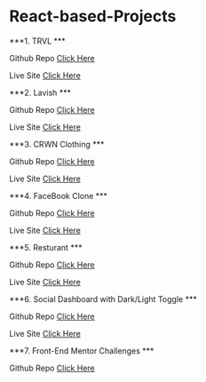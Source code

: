 # React-based-Projects

***1. TRVL ***

Github Repo [Click Here](https://github.com/AmanpreetSingh1995/trvl-mockup-website)

Live Site [Click Here](https://trvl-mockup.netlify.app/)

***2. Lavish ***

Github Repo [Click Here](https://github.com/AmanpreetSingh1995/lavish-mockup-website)

Live Site [Click Here](https://lavish-mockup.netlify.app/)

***3. CRWN Clothing ***

Github Repo [Click Here](https://github.com/AmanpreetSingh1995/crwn-clothing)

Live Site [Click Here](https://crwn-clothing-v1.netlify.app/)

***4. FaceBook Clone ***

Github Repo [Click Here](https://github.com/AmanpreetSingh1995/facebook-clone)

Live Site [Click Here](https://fb-clone-df800.web.app/)

***5. Resturant  ***

Github Repo [Click Here](https://github.com/AmanpreetSingh1995/react-restaurant-website)

Live Site [Click Here](https://react-pizza-restaurant.netlify.app/)

***6. Social Dashboard with Dark/Light Toggle  ***

Github Repo [Click Here](https://github.com/AmanpreetSingh1995/FEM_Social_Dashboard_Dk-Lt_Toggle)

Live Site [Click Here](https://github.com/AmanpreetSingh1995/FEM_Social_Dashboard_Dk-Lt_Toggle)

***7. Front-End Mentor Challenges  ***

Github Repo [Click Here](https://github.com/AmanpreetSingh1995/frontend-mentor-Challenge-List)
